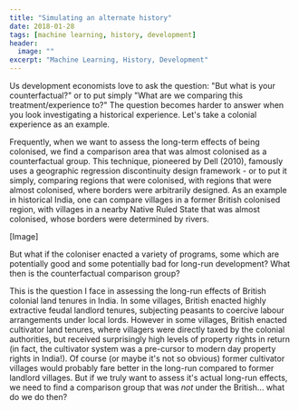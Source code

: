 ```yaml
---
title: "Simulating an alternate history"
date: 2018-01-28
tags: [machine learning, history, development]
header:
  image: ""
excerpt: "Machine Learning, History, Development"
---
```


Us development economists love to ask the question: "But what is your counterfactual?" or to put simply "What are we comparing this treatment/experience to?" The question becomes harder to answer when you look investigating a historical experience. Let's take a colonial experience as an example.

Frequently, when we want to assess the long-term effects of being colonised, we find a comparison area that was almost colonised as a counterfactual group. This technique, pioneered by Dell (2010), famously uses a geographic regression discontinuity design framework - or to put it simply, comparing regions that were colonised, with regions that were almost colonised, where borders were arbitrarily designed. As an example in historical India, one can compare villages in a former British colonised region, with villages in a nearby Native Ruled State that was almost colonised, whose borders were determined by rivers.

[Image]

But what if the coloniser enacted a variety of programs, some which are potentially good and some potentially bad for long-run development? What then is the counterfactual comparison group?

This is the question I face in assessing the long-run effects of British colonial land tenures in India. In some villages, British enacted highly extractive feudal landlord tenures, subjecting peasants to coercive labour arrangements under local lords. However in some villages, British enacted cultivator land tenures, where villagers were directly taxed by the colonial authorities, but received surprisingly high levels of property rights in return (in fact, the cultivator system was a pre-cursor to modern day property rights in India!). Of course (or maybe it's not so obvious) former cultivator villages would probably fare better in the long-run compared to former landlord villages. But if we truly want to assess it's actual long-run effects, we need to find a comparison group that was *not* under the British... what do we do then?
